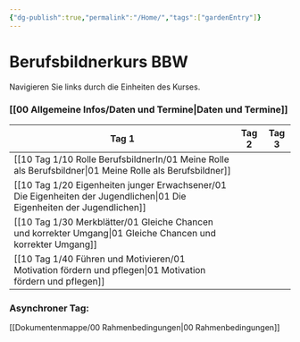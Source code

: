 ```yaml
---
{"dg-publish":true,"permalink":"/Home/","tags":["gardenEntry"]}
---
```


# Berufsbildnerkurs BBW

Navigieren Sie links durch die Einheiten des Kurses. 
### [[00 Allgemeine Infos/Daten und Termine\|Daten und Termine]]

| Tag 1                                            | Tag 2                     | Tag 3                     |
|--------------------------------------------------|---------------------------|---------------------------|
| [[10 Tag 1/10 Rolle BerufsbildnerIn/01 Meine Rolle als Berufsbildner\|01 Meine Rolle als Berufsbildner]]             |                           |                           |
| [[10 Tag 1/20 Eigenheiten junger Erwachsener/01 Die Eigenheiten der Jugendlichen\|01 Die Eigenheiten der Jugendlichen]]          |                           |                           |
| [[10 Tag 1/30 Merkblätter/01 Gleiche Chancen und korrekter Umgang\|01 Gleiche Chancen und korrekter Umgang]]      |                           |                           |
| [[10 Tag 1/40 Führen und Motivieren/01 Motivation fördern und pflegen\|01 Motivation fördern und pflegen]]            |                           |                           |

### Asynchroner Tag:
[[Dokumentenmappe/00 Rahmenbedingungen\|00 Rahmenbedingungen]]
